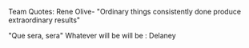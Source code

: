 Team Quotes:
Rene Olive- "Ordinary things consistently done produce extraordinary results"

"Que sera, sera" Whatever will be will be : Delaney